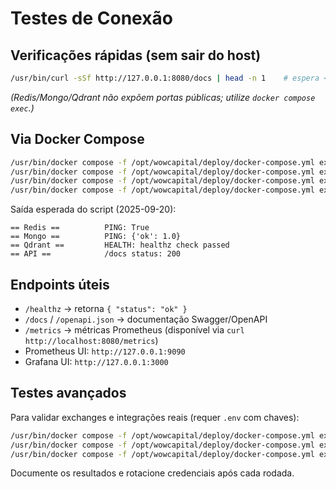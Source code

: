 # Testes de Conexão

## Verificações rápidas (sem sair do host)
```bash
/usr/bin/curl -sSf http://127.0.0.1:8080/docs | head -n 1    # espera <!DOCTYPE html>
```
*(Redis/Mongo/Qdrant não expõem portas públicas; utilize `docker compose exec`.)*

## Via Docker Compose
```bash
/usr/bin/docker compose -f /opt/wowcapital/deploy/docker-compose.yml exec redis redis-cli -a "$REDIS_PASSWORD" PING
/usr/bin/docker compose -f /opt/wowcapital/deploy/docker-compose.yml exec mongo mongosh --username "$MONGO_ROOT_USERNAME" --password "$MONGO_ROOT_PASSWORD" --quiet --eval "db.runCommand({ ping: 1 })"
/usr/bin/docker compose -f /opt/wowcapital/deploy/docker-compose.yml exec qdrant curl -sSf http://localhost:6333/healthz
/usr/bin/docker compose -f /opt/wowcapital/deploy/docker-compose.yml exec api python scripts/connection_tests.py
```
Saída esperada do script (2025-09-20):
```
== Redis ==          PING: True
== Mongo ==          PING: {'ok': 1.0}
== Qdrant ==         HEALTH: healthz check passed
== API ==            /docs status: 200
```

## Endpoints úteis
- `/healthz` → retorna `{ "status": "ok" }`
- `/docs` / `/openapi.json` → documentação Swagger/OpenAPI
- `/metrics` → métricas Prometheus (disponível via `curl http://localhost:8080/metrics`)
- Prometheus UI: `http://127.0.0.1:9090`
- Grafana UI: `http://127.0.0.1:3000`

## Testes avançados
Para validar exchanges e integrações reais (requer `.env` com chaves):
```bash
/usr/bin/docker compose -f /opt/wowcapital/deploy/docker-compose.yml exec api python tests/test_binance_adapter.py
/usr/bin/docker compose -f /opt/wowcapital/deploy/docker-compose.yml exec api python tests/test_kraken_adapter.py
/usr/bin/docker compose -f /opt/wowcapital/deploy/docker-compose.yml exec api python tests/test_openai_real.py
```
Documente os resultados e rotacione credenciais após cada rodada.
